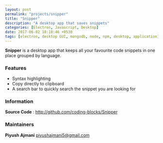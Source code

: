 ```yaml
---
layout: post
permalink: "projects/snipper"
title: "Snipper"
description: "A desktop app that saves snippets"
categories: [Electron, Javascript, Desktop]
date: 2017-06-02 18:18:46 +0530
tags: [electron, desktop GUI, mongodb, node, npm, desktop, application]
---
```


**Snipper** is a desktop app that keeps all your favourite code snippets in one place grouped by language.

### Features
- Syntax highlighting
- Copy directly to clipboard
- A search bar to quickly search the snippet you are looking for

### Information

**Source Code** : <http://github.com/coding-blocks/Snipper>

### Maintainers

**Piyush Ajmani** <piyushajmani5@gmail.com> 
